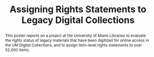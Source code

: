 ---
abstract: This poster reports on a project at the University of Miami Libraries to
  evaluate the rights status of legacy materials that have been digitized for online
  access in the UM Digital Collections, and to assign item-level rights statements
  to over 52,000 items.
creators:
- Capell, Laura
- Williams, Elliot
date: null
document_url: https://services.phaidra.univie.ac.at/api/object/o:502824/download
grand_parent: iPRES
institutions: []
keywords: []
landing_page_url: https://phaidra.univie.ac.at/o:502824
language: eng
layout: publication
license: CC BY-NC-SA 3.0 AT
notes_url: null
parent: iPRES 2016
publication_type: poster
size: 105582
slides_url: null
source_name: iPRES
title: Assigning Rights Statements to Legacy Digital Collections
year: 2016
---